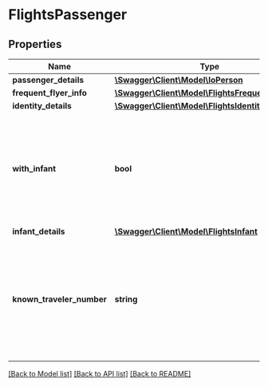# FlightsPassenger

## Properties
Name | Type | Description | Notes
------------ | ------------- | ------------- | -------------
**passenger_details** | [**\Swagger\Client\Model\IoPerson**](IoPerson.md) |  | 
**frequent_flyer_info** | [**\Swagger\Client\Model\FlightsFrequentFlyerInfo**](FlightsFrequentFlyerInfo.md) |  | [optional] 
**identity_details** | [**\Swagger\Client\Model\FlightsIdentityDetails**](FlightsIdentityDetails.md) |  | [optional] 
**with_infant** | **bool** | If the passenger is travelling with an infant under 2 years old, not occupying a seat, set to true. | [optional] 
**infant_details** | [**\Swagger\Client\Model\FlightsInfant**](FlightsInfant.md) |  | [optional] 
**known_traveler_number** | **string** | If a passenger has a Known Traveler Number (KTN) or trusted traveler number, record it here. | [optional] 

[[Back to Model list]](../../README.md#documentation-for-models) [[Back to API list]](../../README.md#documentation-for-api-endpoints) [[Back to README]](../../README.md)

